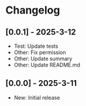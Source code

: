 # Changelog

## [0.0.1] - 2025-3-12

- Test: Update tests
- Other: Fix permission
- Other: Update summary
- Other: Update README.md

## [0.0.0] - 2025-3-11

- New: Initial release

